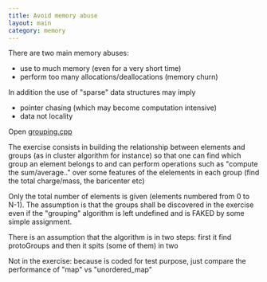 ```yaml
---
title: Avoid memory abuse
layout: main
category: memory
---
```


There are two main memory abuses:
   + use to much memory (even for a very short time)
   + perform too many allocations/deallocations (memory churn)

In addition the use of "sparse" data structures may imply
   + pointer chasing (which may become computation intensive)
   + data not locality

Open [grouping.cpp]({{site.exercises_repo}}/hands-on/memory/grouping.cpp)

The exercise consists in building the relationship between elements and groups
(as in cluster algorithm for instance) so that one can find which group an element belongs to
and can perform operations such as "compute the sum/average.." over some features of the elelements in each group
(find the total charge/mass, the baricenter etc)

Only the total number of elements is given (elements numbered from 0 to N-1).
The assumption is that the groups shall be discovered in the exercise even if the "grouping" algorithm is left undefined and is FAKED by some simple assignment.

There is an assumption that the algorithm is in two steps: first it find protoGroups and then it spits (some of them) in two


Not in the exercise: because is coded for test purpose, just compare the performance of "map" vs "unordered_map"
